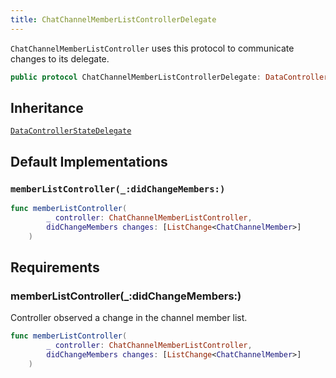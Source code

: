 ```yaml
---
title: ChatChannelMemberListControllerDelegate
---
```


`ChatChannelMemberListController` uses this protocol to communicate changes to its delegate.

``` swift
public protocol ChatChannelMemberListControllerDelegate: DataControllerStateDelegate 
```

## Inheritance

[`DataControllerStateDelegate`](../../data-controller-state-delegate)

## Default Implementations

### `memberListController(_:didChangeMembers:)`

``` swift
func memberListController(
        _ controller: ChatChannelMemberListController,
        didChangeMembers changes: [ListChange<ChatChannelMember>]
    ) 
```

## Requirements

### memberListController(\_:​didChangeMembers:​)

Controller observed a change in the channel member list.

``` swift
func memberListController(
        _ controller: ChatChannelMemberListController,
        didChangeMembers changes: [ListChange<ChatChannelMember>]
    )
```
